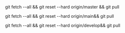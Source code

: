 git fetch --all && git reset --hard origin/master && git pull



git fetch --all && git reset --hard origin/main&& git pull



git fetch --all && git reset --hard origin/develop&& git pull

